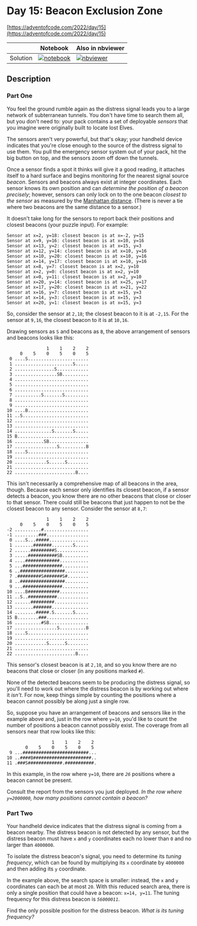 [nb badge]: https://img.shields.io/badge/jupyter-%23FA0F00.svg?logo=jupyter&logoColor=white
[nbviewer badge]: https://raw.githubusercontent.com/jupyter/design/master/logos/Badges/nbviewer_badge.svg
[nb]: https://nbviewer.org/github/mazharenko/AoC-2022/tree/HEAD/notebooks/day15/puzzle.ipynb

# Day 15: Beacon Exclusion Zone

[https://adventofcode.com/2022/day/15](https://adventofcode.com/2022/day/15)

|          | Notebook                              | Also in nbviewer                  |
| -------- | ------------------------------------- | --------------------------------- |
| Solution | [![notebook][nb badge]](puzzle.ipynb) | [![nbviewer][nbviewer badge]][nb] |

## Description

### Part One

You feel the ground rumble again as the distress signal leads you to a large network of subterranean tunnels. You don't have time to search them all, but you don't need to: your pack contains a set of deployable _sensors_ that you imagine were originally built to locate lost Elves.

The sensors aren't very powerful, but that's okay; your handheld device indicates that you're close enough to the source of the distress signal to use them. You pull the emergency sensor system out of your pack, hit the big button on top, and the sensors zoom off down the tunnels.

Once a sensor finds a spot it thinks will give it a good reading, it attaches itself to a hard surface and begins monitoring for the nearest signal source _beacon_. Sensors and beacons always exist at integer coordinates. Each sensor knows its own position and can _determine the position of a beacon precisely_; however, sensors can only lock on to the one beacon _closest to the sensor_ as measured by the [Manhattan distance](https://en.wikipedia.org/wiki/Taxicab_geometry). (There is never a tie where two beacons are the same distance to a sensor.)

It doesn't take long for the sensors to report back their positions and closest beacons (your puzzle input). For example:

    Sensor at x=2, y=18: closest beacon is at x=-2, y=15
    Sensor at x=9, y=16: closest beacon is at x=10, y=16
    Sensor at x=13, y=2: closest beacon is at x=15, y=3
    Sensor at x=12, y=14: closest beacon is at x=10, y=16
    Sensor at x=10, y=20: closest beacon is at x=10, y=16
    Sensor at x=14, y=17: closest beacon is at x=10, y=16
    Sensor at x=8, y=7: closest beacon is at x=2, y=10
    Sensor at x=2, y=0: closest beacon is at x=2, y=10
    Sensor at x=0, y=11: closest beacon is at x=2, y=10
    Sensor at x=20, y=14: closest beacon is at x=25, y=17
    Sensor at x=17, y=20: closest beacon is at x=21, y=22
    Sensor at x=16, y=7: closest beacon is at x=15, y=3
    Sensor at x=14, y=3: closest beacon is at x=15, y=3
    Sensor at x=20, y=1: closest beacon is at x=15, y=3
    

So, consider the sensor at `2,18`; the closest beacon to it is at `-2,15`. For the sensor at `9,16`, the closest beacon to it is at `10,16`.

Drawing sensors as `S` and beacons as `B`, the above arrangement of sensors and beacons looks like this:

                   1    1    2    2
         0    5    0    5    0    5
     0 ....S.......................
     1 ......................S.....
     2 ...............S............
     3 ................SB..........
     4 ............................
     5 ............................
     6 ............................
     7 ..........S.......S.........
     8 ............................
     9 ............................
    10 ....B.......................
    11 ..S.........................
    12 ............................
    13 ............................
    14 ..............S.......S.....
    15 B...........................
    16 ...........SB...............
    17 ................S..........B
    18 ....S.......................
    19 ............................
    20 ............S......S........
    21 ............................
    22 .......................B....
    

This isn't necessarily a comprehensive map of all beacons in the area, though. Because each sensor only identifies its closest beacon, if a sensor detects a beacon, you know there are no other beacons that close or closer to that sensor. There could still be beacons that just happen to not be the closest beacon to any sensor. Consider the sensor at `8,7`:

                   1    1    2    2
         0    5    0    5    0    5
    -2 ..........#.................
    -1 .........###................
     0 ....S...#####...............
     1 .......#######........S.....
     2 ......#########S............
     3 .....###########SB..........
     4 ....#############...........
     5 ...###############..........
     6 ..#################.........
     7 .#########S#######S#........
     8 ..#################.........
     9 ...###############..........
    10 ....B############...........
    11 ..S..###########............
    12 ......#########.............
    13 .......#######..............
    14 ........#####.S.......S.....
    15 B........###................
    16 ..........#SB...............
    17 ................S..........B
    18 ....S.......................
    19 ............................
    20 ............S......S........
    21 ............................
    22 .......................B....
    

This sensor's closest beacon is at `2,10`, and so you know there are no beacons that close or closer (in any positions marked `#`).

None of the detected beacons seem to be producing the distress signal, so you'll need to <span title="&quot;When you have eliminated all which is impossible, then whatever remains, however improbable, must be where the missing beacon is.&quot; - Sherlock Holmes">work out</span> where the distress beacon is by working out where it _isn't_. For now, keep things simple by counting the positions where a beacon cannot possibly be along just a single row.

So, suppose you have an arrangement of beacons and sensors like in the example above and, just in the row where `y=10`, you'd like to count the number of positions a beacon cannot possibly exist. The coverage from all sensors near that row looks like this:

                     1    1    2    2
           0    5    0    5    0    5
     9 ...#########################...
    10 ..####B######################..
    11 .###S#############.###########.
    

In this example, in the row where `y=10`, there are _`26`_ positions where a beacon cannot be present.

Consult the report from the sensors you just deployed. _In the row where `y=2000000`, how many positions cannot contain a beacon?_

### Part Two

Your handheld device indicates that the distress signal is coming from a beacon nearby. The distress beacon is not detected by any sensor, but the distress beacon must have `x` and `y` coordinates each no lower than `0` and no larger than `4000000`.

To isolate the distress beacon's signal, you need to determine its _tuning frequency_, which can be found by multiplying its `x` coordinate by `4000000` and then adding its `y` coordinate.

In the example above, the search space is smaller: instead, the `x` and `y` coordinates can each be at most `20`. With this reduced search area, there is only a single position that could have a beacon: `x=14, y=11`. The tuning frequency for this distress beacon is _`56000011`_.

Find the only possible position for the distress beacon. _What is its tuning frequency?_
